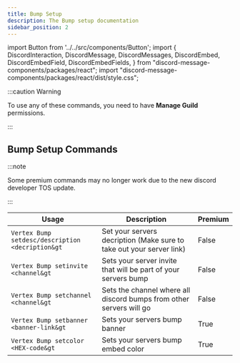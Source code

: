 ```yaml
---
title: Bump Setup
description: The Bump setup documentation
sidebar_position: 2
---
```


import Button from '../../src/components/Button';
import {
  DiscordInteraction,
  DiscordMessage,
  DiscordMessages,
  DiscordEmbed,
  DiscordEmbedField,
  DiscordEmbedFields,
} from "discord-message-components/packages/react";
import "discord-message-components/packages/react/dist/style.css";

:::caution Warning

To use any of these commands, you need to have **Manage Guild** permissions.

:::

## Bump Setup Commands

:::note

Some premium commands may no longer work due to the new discord developer TOS update.

:::

| Usage | Description | Premium |
| ----------- | ----------- | ----------- |
| <code><DiscordMention>Vertex Bump</DiscordMention> setdesc/description &lt;decription&gt</code> | Set your servers decription (Make sure to take out your server link) | False |
| <code><DiscordMention>Vertex Bump</DiscordMention> setinvite &lt;channel&gt</code> | Sets your server invite that will be part of your servers bump | False |
| <code><DiscordMention>Vertex Bump</DiscordMention> setchannel &lt;channel&gt</code> | Sets the channel where all discord bumps from other servers will go | False |
| <code><DiscordMention>Vertex Bump</DiscordMention> setbanner &lt;banner-link&gt</code> | Sets your servers bump banner | <premium>True</premium> |
| <code><DiscordMention>Vertex Bump</DiscordMention> setcolor &lt;HEX-code&gt</code> | Sets your servers bump embed color | <premium>True</premium> |
